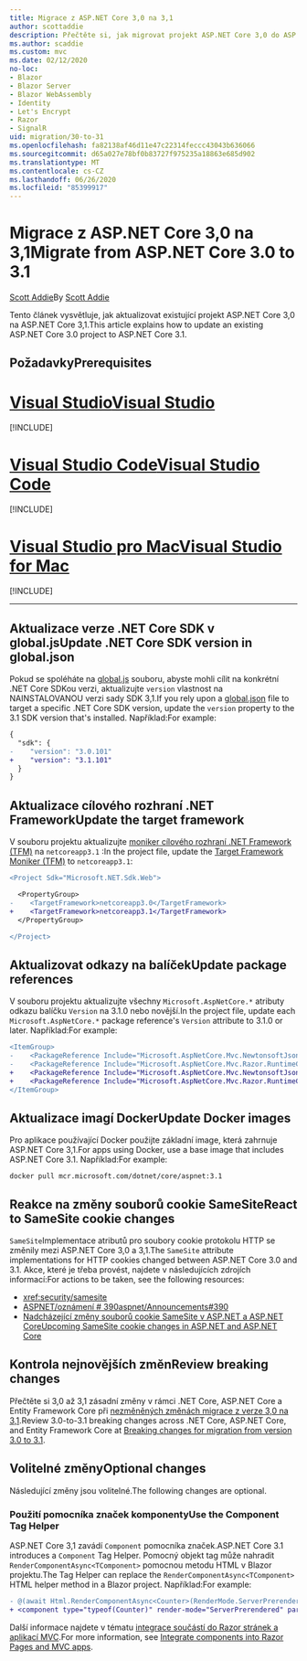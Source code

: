 ```yaml
---
title: Migrace z ASP.NET Core 3,0 na 3,1
author: scottaddie
description: Přečtěte si, jak migrovat projekt ASP.NET Core 3,0 do ASP.NET Core 3,1.
ms.author: scaddie
ms.custom: mvc
ms.date: 02/12/2020
no-loc:
- Blazor
- Blazor Server
- Blazor WebAssembly
- Identity
- Let's Encrypt
- Razor
- SignalR
uid: migration/30-to-31
ms.openlocfilehash: fa82138af46d11e47c22314feccc43043b636066
ms.sourcegitcommit: d65a027e78bf0b83727f975235a18863e685d902
ms.translationtype: MT
ms.contentlocale: cs-CZ
ms.lasthandoff: 06/26/2020
ms.locfileid: "85399917"
---
```

# <a name="migrate-from-aspnet-core-30-to-31"></a><span data-ttu-id="eeb85-103">Migrace z ASP.NET Core 3,0 na 3,1</span><span class="sxs-lookup"><span data-stu-id="eeb85-103">Migrate from ASP.NET Core 3.0 to 3.1</span></span>

<span data-ttu-id="eeb85-104">[Scott Addie](https://github.com/scottaddie)</span><span class="sxs-lookup"><span data-stu-id="eeb85-104">By [Scott Addie](https://github.com/scottaddie)</span></span>

<span data-ttu-id="eeb85-105">Tento článek vysvětluje, jak aktualizovat existující projekt ASP.NET Core 3,0 na ASP.NET Core 3,1.</span><span class="sxs-lookup"><span data-stu-id="eeb85-105">This article explains how to update an existing ASP.NET Core 3.0 project to ASP.NET Core 3.1.</span></span>

## <a name="prerequisites"></a><span data-ttu-id="eeb85-106">Požadavky</span><span class="sxs-lookup"><span data-stu-id="eeb85-106">Prerequisites</span></span>

# <a name="visual-studio"></a>[<span data-ttu-id="eeb85-107">Visual Studio</span><span class="sxs-lookup"><span data-stu-id="eeb85-107">Visual Studio</span></span>](#tab/visual-studio)

[!INCLUDE[](~/includes/net-core-prereqs-vs-3.1.md)]

# <a name="visual-studio-code"></a>[<span data-ttu-id="eeb85-108">Visual Studio Code</span><span class="sxs-lookup"><span data-stu-id="eeb85-108">Visual Studio Code</span></span>](#tab/visual-studio-code)

[!INCLUDE[](~/includes/net-core-prereqs-vsc-3.1.md)]

# <a name="visual-studio-for-mac"></a>[<span data-ttu-id="eeb85-109">Visual Studio pro Mac</span><span class="sxs-lookup"><span data-stu-id="eeb85-109">Visual Studio for Mac</span></span>](#tab/visual-studio-mac)

[!INCLUDE[](~/includes/net-core-prereqs-mac-3.1.md)]

---

## <a name="update-net-core-sdk-version-in-globaljson"></a><span data-ttu-id="eeb85-110">Aktualizace verze .NET Core SDK v global.js</span><span class="sxs-lookup"><span data-stu-id="eeb85-110">Update .NET Core SDK version in global.json</span></span>

<span data-ttu-id="eeb85-111">Pokud se spoléháte na [global.js](/dotnet/core/tools/global-json) souboru, abyste mohli cílit na konkrétní .NET Core SDKou verzi, aktualizujte `version` vlastnost na NAINSTALOVANOU verzi sady SDK 3,1.</span><span class="sxs-lookup"><span data-stu-id="eeb85-111">If you rely upon a [global.json](/dotnet/core/tools/global-json) file to target a specific .NET Core SDK version, update the `version` property to the 3.1 SDK version that's installed.</span></span> <span data-ttu-id="eeb85-112">Například:</span><span class="sxs-lookup"><span data-stu-id="eeb85-112">For example:</span></span>

```diff
{
  "sdk": {
-    "version": "3.0.101"
+    "version": "3.1.101"
  }
}
```

## <a name="update-the-target-framework"></a><span data-ttu-id="eeb85-113">Aktualizace cílového rozhraní .NET Framework</span><span class="sxs-lookup"><span data-stu-id="eeb85-113">Update the target framework</span></span>

<span data-ttu-id="eeb85-114">V souboru projektu aktualizujte [moniker cílového rozhraní .NET Framework (TFM)](/dotnet/standard/frameworks) na `netcoreapp3.1` :</span><span class="sxs-lookup"><span data-stu-id="eeb85-114">In the project file, update the [Target Framework Moniker (TFM)](/dotnet/standard/frameworks) to `netcoreapp3.1`:</span></span>

```diff
<Project Sdk="Microsoft.NET.Sdk.Web">

  <PropertyGroup>
-    <TargetFramework>netcoreapp3.0</TargetFramework>
+    <TargetFramework>netcoreapp3.1</TargetFramework>
  </PropertyGroup>

</Project>
```

## <a name="update-package-references"></a><span data-ttu-id="eeb85-115">Aktualizovat odkazy na balíček</span><span class="sxs-lookup"><span data-stu-id="eeb85-115">Update package references</span></span>

<span data-ttu-id="eeb85-116">V souboru projektu aktualizujte všechny `Microsoft.AspNetCore.*` atributy odkazu balíčku `Version` na 3.1.0 nebo novější.</span><span class="sxs-lookup"><span data-stu-id="eeb85-116">In the project file, update each `Microsoft.AspNetCore.*` package reference's `Version` attribute to 3.1.0 or later.</span></span> <span data-ttu-id="eeb85-117">Například:</span><span class="sxs-lookup"><span data-stu-id="eeb85-117">For example:</span></span>

```diff
<ItemGroup>
-    <PackageReference Include="Microsoft.AspNetCore.Mvc.NewtonsoftJson" Version="3.0.0" />
-    <PackageReference Include="Microsoft.AspNetCore.Mvc.Razor.RuntimeCompilation" Version="3.0.0" Condition="'$(Configuration)' == 'Debug'" />
+    <PackageReference Include="Microsoft.AspNetCore.Mvc.NewtonsoftJson" Version="3.1.1" />
+    <PackageReference Include="Microsoft.AspNetCore.Mvc.Razor.RuntimeCompilation" Version="3.1.1" Condition="'$(Configuration)' == 'Debug'" />
</ItemGroup>
```

## <a name="update-docker-images"></a><span data-ttu-id="eeb85-118">Aktualizace imagí Docker</span><span class="sxs-lookup"><span data-stu-id="eeb85-118">Update Docker images</span></span>

<span data-ttu-id="eeb85-119">Pro aplikace používající Docker použijte základní image, která zahrnuje ASP.NET Core 3,1.</span><span class="sxs-lookup"><span data-stu-id="eeb85-119">For apps using Docker, use a base image that includes ASP.NET Core 3.1.</span></span> <span data-ttu-id="eeb85-120">Například:</span><span class="sxs-lookup"><span data-stu-id="eeb85-120">For example:</span></span>

```console
docker pull mcr.microsoft.com/dotnet/core/aspnet:3.1
```

## <a name="react-to-samesite-cookie-changes"></a><span data-ttu-id="eeb85-121">Reakce na změny souborů cookie SameSite</span><span class="sxs-lookup"><span data-stu-id="eeb85-121">React to SameSite cookie changes</span></span>

<span data-ttu-id="eeb85-122">`SameSite`Implementace atributů pro soubory cookie protokolu HTTP se změnily mezi ASP.NET Core 3,0 a 3,1.</span><span class="sxs-lookup"><span data-stu-id="eeb85-122">The `SameSite` attribute implementations for HTTP cookies changed between ASP.NET Core 3.0 and 3.1.</span></span> <span data-ttu-id="eeb85-123">Akce, které je třeba provést, najdete v následujících zdrojích informací:</span><span class="sxs-lookup"><span data-stu-id="eeb85-123">For actions to be taken, see the following resources:</span></span>

* <xref:security/samesite>
* [<span data-ttu-id="eeb85-124">ASPNET/oznámení # 390</span><span class="sxs-lookup"><span data-stu-id="eeb85-124">aspnet/Announcements#390</span></span>](https://github.com/aspnet/Announcements/issues/390)
* [<span data-ttu-id="eeb85-125">Nadcházející změny souborů cookie SameSite v ASP.NET a ASP.NET Core</span><span class="sxs-lookup"><span data-stu-id="eeb85-125">Upcoming SameSite cookie changes in ASP.NET and ASP.NET Core</span></span>](https://devblogs.microsoft.com/aspnet/upcoming-samesite-cookie-changes-in-asp-net-and-asp-net-core/)

## <a name="review-breaking-changes"></a><span data-ttu-id="eeb85-126">Kontrola nejnovějších změn</span><span class="sxs-lookup"><span data-stu-id="eeb85-126">Review breaking changes</span></span>

<span data-ttu-id="eeb85-127">Přečtěte si 3,0 až 3,1 zásadní změny v rámci .NET Core, ASP.NET Core a Entity Framework Core při [nezměněných změnách migrace z verze 3,0 na 3,1](/dotnet/core/compatibility/3.0-3.1).</span><span class="sxs-lookup"><span data-stu-id="eeb85-127">Review 3.0-to-3.1 breaking changes across .NET Core, ASP.NET Core, and Entity Framework Core at [Breaking changes for migration from version 3.0 to 3.1](/dotnet/core/compatibility/3.0-3.1).</span></span>

## <a name="optional-changes"></a><span data-ttu-id="eeb85-128">Volitelné změny</span><span class="sxs-lookup"><span data-stu-id="eeb85-128">Optional changes</span></span>

<span data-ttu-id="eeb85-129">Následující změny jsou volitelné.</span><span class="sxs-lookup"><span data-stu-id="eeb85-129">The following changes are optional.</span></span>

### <a name="use-the-component-tag-helper"></a><span data-ttu-id="eeb85-130">Použití pomocníka značek komponenty</span><span class="sxs-lookup"><span data-stu-id="eeb85-130">Use the Component Tag Helper</span></span>

<span data-ttu-id="eeb85-131">ASP.NET Core 3,1 zavádí `Component` pomocníka značek.</span><span class="sxs-lookup"><span data-stu-id="eeb85-131">ASP.NET Core 3.1 introduces a `Component` Tag Helper.</span></span> <span data-ttu-id="eeb85-132">Pomocný objekt tag může nahradit `RenderComponentAsync<TComponent>` pomocnou metodu HTML v Blazor projektu.</span><span class="sxs-lookup"><span data-stu-id="eeb85-132">The Tag Helper can replace the `RenderComponentAsync<TComponent>` HTML helper method in a Blazor project.</span></span> <span data-ttu-id="eeb85-133">Například:</span><span class="sxs-lookup"><span data-stu-id="eeb85-133">For example:</span></span>

```diff
- @(await Html.RenderComponentAsync<Counter>(RenderMode.ServerPrerendered, new { IncrementAmount = 10 }))
+ <component type="typeof(Counter)" render-mode="ServerPrerendered" param-IncrementAmount="10" />
```

<span data-ttu-id="eeb85-134">Další informace najdete v tématu [integrace součástí do Razor stránek a aplikací MVC](/aspnet/core/blazor/components/integrate-components-into-razor-pages-and-mvc-apps?view=aspnetcore-3.1).</span><span class="sxs-lookup"><span data-stu-id="eeb85-134">For more information, see [Integrate components into Razor Pages and MVC apps](/aspnet/core/blazor/components/integrate-components-into-razor-pages-and-mvc-apps?view=aspnetcore-3.1).</span></span>
